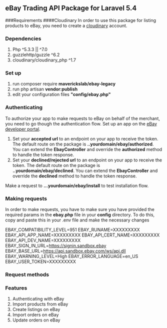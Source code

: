 ## eBay Trading API Package for Laravel 5.4

###Requirements
####Cloudinary
In order to use this package for listing products to eBay, you need to create a [cloudinary](http://cloudinary.com/) account.

### Dependencies
1. Php ^5.3.3 || ^7.0
2. guzzlehttp/guzzle ^6.2
3. cloudinary/cloudinary_php ^1.7

### Set up
1. run composer require **maverickslab/ebay-legacy**
2. run php artisan **vendor:publish**
3. edit your configuration files **"config/ebay.php"**

### Authenticating
To authorize your app to make requests to eBay on behalf of the merchant, you need to go though the authentication flow. Set up an app on the [eBay developer portal](https://go.developer.ebay.com/).
1. Set your **accepted url** to an endpoint on your app to receive the token. The default route on the package is **..yourdomain/ebay/authorized**. You can extend the **EbayController** and override the **authorized** method to handle the token response.
2. Set your **declined/rejected url** to an endpoint on your app to receive the token. The default route on the package is **..yourdomain/ebay/declined**. You can extend the **EbayController** and override the **declined** method to handle the token response.

Make a request to **...yourdomain/ebay/install** to test installation flow. 

### Making requests
In order to make requests, you have to make sure you have provided the required params in the **ebay.php** file in your **config** directory. To do this, copy and paste this in your .env file and make the necessary changes

EBAY_COMPATIBILITY_LEVEL=951
EBAY_RUNAME=XXXXXXXXX
EBAY_API_APP_NAME=XXXXXXXXX
EBAY_API_CERT_NAME=XXXXXXXXX
EBAY_API_DEV_NAME=XXXXXXXXX
EBAY_SIGN_IN_URL=https://signin.sandbox.ebay
EBAY_BASE_URL=https://api.sandbox.ebay.com/ws/api.dll
EBAY_WARNING_LEVEL=High
EBAY_ERROR_LANGUAGE=en_US
EBAY_USER_TOKEN=XXXXXXXXX

### Request methods

### Features
1. Authenticating with eBay
2. Import products from eBay
3. Create listings on eBay
4. Import orders on eBay
5. Update orders on eBay

